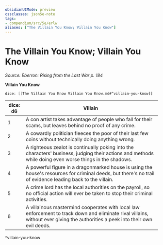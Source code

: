 ```yaml
---
obsidianUIMode: preview
cssclasses: json5e-note
tags:
- compendium/src/5e/erlw
aliases: ["The Villain You Know; Villain You Know"]
---
```

# The Villain You Know; Villain You Know
*Source: Eberron: Rising from the Last War p. 184* 

**Villain You Know**

`dice: [[The Villain You Know Villain You Know.md#^villain-you-know]]`

| dice: d6 | Villain |
|----------|---------|
| 1 | A con artist takes advantage of people who fall for their scams, but leaves behind no proof of any crime. |
| 2 | A cowardly politician fleeces the poor of their last few coins without technically doing anything wrong. |
| 3 | A righteous zealot is continually poking into the characters' business, judging their actions and methods while doing even worse things in the shadows. |
| 4 | A powerful figure in a dragonmarked house is using the house's resources for criminal deeds, but there's no trail of evidence leading back to the villain. |
| 5 | A crime lord has the local authorities on the payroll, so no official action will ever be taken to stop their criminal activities. |
| 6 | A villainous mastermind cooperates with local law enforcement to track down and eliminate rival villains, without ever giving the authorities a peek into their own evil deeds. |
^villain-you-know